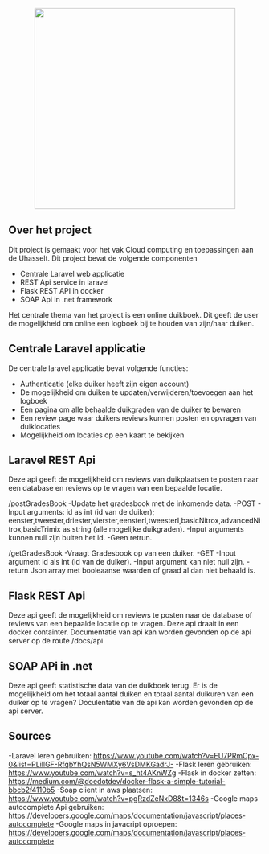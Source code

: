 <p align="center"><img src="https://res.cloudinary.com/dtfbvvkyp/image/upload/v1566331377/laravel-logolockup-cmyk-red.svg" width="400"></p>


## Over het project

Dit project is gemaakt voor het vak Cloud computing en toepassingen aan de Uhasselt. Dit project bevat de volgende componenten

- Centrale Laravel web applicatie
- REST Api service in laravel
- Flask REST API in docker
- SOAP Api in .net framework

Het centrale thema van het project is een online duikboek. Dit geeft de user de mogelijkheid om online een logboek bij te houden van zijn/haar duiken.

## Centrale Laravel applicatie

De centrale laravel applicatie bevat volgende functies:

- Authenticatie (elke duiker heeft zijn eigen account)
- De mogelijkheid om duiken te updaten/verwijderen/toevoegen aan het logboek
- Een pagina om alle behaalde duikgraden van de duiker te bewaren
- Een review page waar duikers reviews kunnen posten en opvragen van duiklocaties
- Mogelijkheid om locaties op een kaart te bekijken


## Laravel REST Api

Deze api geeft de mogelijkheid om reviews van duikplaatsen te posten naar een database en reviews op te vragen van een bepaalde locatie.

/postGradesBook
-Update het gradesbook met de inkomende data.
-POST
-Input arguments: id as int (id van de duiker); 
eenster,tweester,driester,vierster,eensterI,tweesterI,basicNitrox,advancedNitrox,basicTrimix as string (alle mogelijke duikgraden).
-Input arguments kunnen null zijn buiten het id.
-Geen retrun. 

/getGradesBook
-Vraagt Gradesbook op van een duiker.
-GET
-Input argument id als int (id van de duiker).
-Input argument kan niet null zijn.
-return Json array met booleaanse waarden of graad al dan niet behaald is.


## Flask REST Api

Deze api geeft de mogelijkheid om reviews te posten naar de database of reviews van een bepaalde locatie op te vragen. Deze api draait in een docker containter.
Documentatie van api kan worden gevonden op de api server op de route /docs/api

## SOAP APi in .net

Deze api geeft statistische data van de duikboek terug. Er is de mogelijkheid om het totaal aantal duiken en totaal aantal duikuren van een duiker op te vragen?
Doculentatie van de api kan worden gevonden op de api server.

## Sources

-Laravel leren gebruiken: https://www.youtube.com/watch?v=EU7PRmCpx-0&list=PLillGF-RfqbYhQsN5WMXy6VsDMKGadrJ-
-Flask leren gebruiken: https://www.youtube.com/watch?v=s_ht4AKnWZg
-Flask in docker zetten: https://medium.com/@doedotdev/docker-flask-a-simple-tutorial-bbcb2f4110b5
-Soap client in aws plaatsen: https://www.youtube.com/watch?v=pgRzdZeNxD8&t=1346s
-Google maps autocomplete Api gebruiken: https://developers.google.com/maps/documentation/javascript/places-autocomplete
-Google maps in javacript oproepen: https://developers.google.com/maps/documentation/javascript/places-autocomplete

